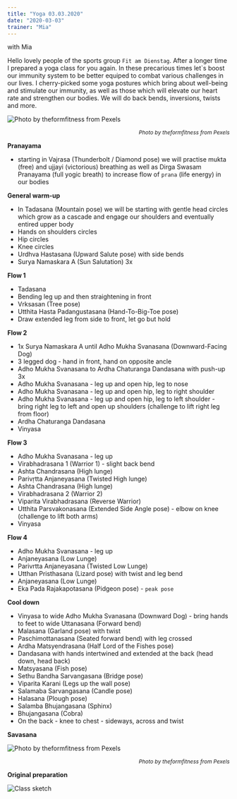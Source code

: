 ```yaml
---
title: "Yoga 03.03.2020"
date: "2020-03-03"
trainer: "Mia"
---
```


with Mia

Hello lovely people of the sports group <code>Fit am Dienstag</code>. After a longer time I prepared a yoga class for you again. In these precarious times let`s boost our immunity system to be better equiped to combat various challenges in our lives. I cherry-picked some yoga postures which bring about well-being and stimulate our immunity, as well as those which will elevate our heart rate and strengthen our bodies. We will do back bends, inversions, twists and more.

![](https://i.imgur.com/N6pbR7f.jpg "Photo by theformfitness from Pexels")<p style="font-size: 12px; text-align: right">*Photo by theformfitness from Pexels*</p>

**Pranayama**
- starting in Vajrasa (Thunderbolt / Diamond pose) we will practise mukta (free) and ujjayi (victorious) breathing as well as Dirga Swasam Pranayama (full yogic breath) to increase flow of <code>prana</code> (life energy) in our bodies

**General warm-up**
- In Tadasana (Mountain pose) we will be starting with gentle head circles which grow as a cascade and engage our shoulders and eventually entired upper body
- Hands on shoulders circles
- Hip circles
- Knee circles
- Urdhva Hastasana (Upward Salute pose) with side bends
- Surya Namaskara A (Sun Salutation) 3x

**Flow 1**
- Tadasana
- Bending leg up and then straightening in front
- Vrksasan (Tree pose)
- Utthita Hasta Padangustasana (Hand-To-Big-Toe pose)
- Draw extended leg from side to front, let go but hold

**Flow 2**
- 1x Surya Namaskara A until Adho Mukha Svanasana (Downward-Facing Dog)
- 3 legged dog - hand in front, hand on opposite ancle
- Adho Mukha Svanasana to Ardha Chaturanga Dandasana with push-up 3x
- Adho Mukha Svanasana - leg up and open hip, leg to nose
- Adho Mukha Svanasana - leg up and open hip, leg to right shoulder
- Adho Mukha Svanasana - leg up and open hip, leg to left shoulder - bring right leg to left and open up shoulders (challenge to lift right leg from floor)
- Ardha Chaturanga Dandasana
- Vinyasa

**Flow 3**
- Adho Mukha Svanasana - leg up
- Virabhadrasana 1 (Warrior 1) - slight back bend
- Ashta Chandrasana (High lunge)
- Parivṛtta Anjaneyasana (Twisted High lunge)
- Ashta Chandrasana (High lunge)
- Virabhadrasana 2 (Warrior 2)
- Viparita Virabhadrasana (Reverse Warrior)
- Utthita Parsvakonasana (Extended Side Angle pose) - elbow on knee (challenge to lift both arms)
- Vinyasa

**Flow 4**
- Adho Mukha Svanasana - leg up
- Anjaneyasana (Low Lunge)
- Parivrtta Anjaneyasana (Twisted Low Lunge)
- Utthan Pristhasana (Lizard pose) with twist and leg bend
- Anjaneyasana (Low Lunge)
- Eka Pada Rajakapotasana (Pidgeon pose) - <code>peak pose</code>

**Cool down**
- Vinyasa to wide Adho Mukha Svanasana (Downward Dog) - bring hands to feet to wide Uttanasana (Forward bend)
- Malasana (Garland pose) with twist
- Paschimottanasana (Seated forward bend)  with leg crossed
- Ardha Matsyendrasana (Half Lord of the Fishes pose)
- Dandasana with hands intertwined and extended at the back (head down, head back)
- Matsyasana (Fish pose)
- Sethu Bandha Sarvangasana (Bridge pose)
- Viparita Karani (Legs up the wall pose)
- Salamaba Sarvangasana (Candle pose)
- Halasana (Plough pose)
- Salamba Bhujangasana (Sphinx)
- Bhujangasana (Cobra)
- On the back - knee to chest - sideways, across and twist

**Savasana**

![](https://i.imgur.com/vhhwnsH.jpg "Photo by theformfitness from Pexels")<p style="font-size: 12px; text-align: right">*Photo by theformfitness from Pexels*</p>

**Original preparation**

![Class sketch](https://i.imgur.com/BoLbrha.jpg "How the class was prepared by Addania")
